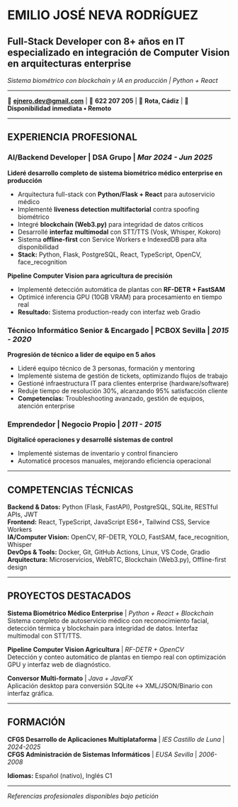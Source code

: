 # **EMILIO JOSÉ NEVA RODRÍGUEZ**

## **Full-Stack Developer con 8+ años en IT especializado en integración de Computer Vision en arquitecturas enterprise**

*Sistema biométrico con blockchain y IA en producción | Python + React*

---

📧 **ejnero.dev@gmail.com** | 📱 **622 207 205** | 📍 **Rota, Cádiz** | 💼 **Disponibilidad inmediata • Remoto**

---

## **EXPERIENCIA PROFESIONAL**

### **AI/Backend Developer** | **DSA Grupo** | *Mar 2024 - Jun 2025*

**Lideré desarrollo completo de sistema biométrico médico enterprise en producción**

- Arquitectura full-stack con **Python/Flask + React** para autoservicio médico
- Implementé **liveness detection multifactorial** contra spoofing biométrico  
- Integré **blockchain (Web3.py)** para integridad de datos críticos
- Desarrollé **interfaz multimodal** con STT/TTS (Vosk, Whisper, Kokoro)
- Sistema **offline-first** con Service Workers e IndexedDB para alta disponibilidad
- **Stack:** Python, Flask, PostgreSQL, React, TypeScript, OpenCV, face_recognition

**Pipeline Computer Vision para agricultura de precisión**

- Implementé detección automática de plantas con **RF-DETR + FastSAM**
- Optimicé inferencia GPU (10GB VRAM) para procesamiento en tiempo real
- **Resultado:** Sistema production-ready con interfaz web Gradio

### **Técnico Informático Senior & Encargado** | **PCBOX Sevilla** | *2015 - 2020*

**Progresión de técnico a lider de equipo en 5 años**

- Lideré equipo técnico de 3 personas, formación y mentoring
- Implementé sistema de gestión de tickets, optimizando flujos de trabajo
- Gestioné infraestructura IT para clientes enterprise (hardware/software)
- Reduje tiempo de resolución 30%, alcanzando 95% satisfacción cliente
- **Competencias:** Troubleshooting avanzado, gestión de equipos, atención enterprise

### **Emprendedor** | **Negocio Propio** | *2011 - 2015*

**Digitalicé operaciones y desarrollé sistemas de control**

- Implementé sistemas de inventario y control financiero
- Automaticé procesos manuales, mejorando eficiencia operacional

---

## **COMPETENCIAS TÉCNICAS**

**Backend & Datos:** Python (Flask, FastAPI), PostgreSQL, SQLite, RESTful APIs, JWT  
**Frontend:** React, TypeScript, JavaScript ES6+, Tailwind CSS, Service Workers  
**IA/Computer Vision:** OpenCV, RF-DETR, YOLO, FastSAM, face_recognition, Whisper  
**DevOps & Tools:** Docker, Git, GitHub Actions, Linux, VS Code, Gradio  
**Arquitectura:** Microservicios, WebRTC, Blockchain (Web3.py), Offline-first design

---

## **PROYECTOS DESTACADOS**

**Sistema Biométrico Médico Enterprise** | *Python + React + Blockchain*  
Sistema completo de autoservicio médico con reconocimiento facial, detección térmica y blockchain para integridad de datos. Interfaz multimodal con STT/TTS.

**Pipeline Computer Vision Agricultura** | *RF-DETR + OpenCV*  
Detección y conteo automático de plantas en tiempo real con optimización GPU y interfaz web de diagnóstico.

**Conversor Multi-formato** | *Java + JavaFX*  
Aplicación desktop para conversión SQLite ↔ XML/JSON/Binario con interfaz gráfica.

---

## **FORMACIÓN**

**CFGS Desarrollo de Aplicaciones Multiplataforma** | *IES Castillo de Luna* | *2024-2025*  
**CFGS Administración de Sistemas Informáticos** | *EUSA Sevilla* | *2006-2008*

**Idiomas:** Español (nativo), Inglés C1

---

*Referencias profesionales disponibles bajo petición*